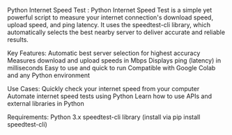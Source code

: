 Python Internet Speed Test :
Python Internet Speed Test is a simple yet powerful script to measure your internet connection's download speed, upload speed, and ping latency. It uses the speedtest-cli library, which automatically selects the best nearby server to deliver accurate and reliable results.

Key Features:
Automatic best server selection for highest accuracy
Measures download and upload speeds in Mbps
Displays ping (latency) in milliseconds
Easy to use and quick to run
Compatible with Google Colab and any Python environment

Use Cases:
Quickly check your internet speed from your computer
Automate internet speed tests using Python
Learn how to use APIs and external libraries in Python

Requirements:
Python 3.x
speedtest-cli library (install via pip install speedtest-cli)

